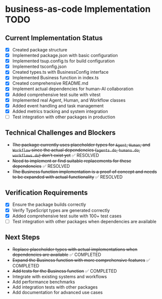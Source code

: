 # business-as-code Implementation TODO

## Current Implementation Status

- [x] Created package structure
- [x] Implemented package.json with basic configuration
- [x] Implemented tsup.config.ts for build configuration
- [x] Implemented tsconfig.json
- [x] Created types.ts with BusinessConfig interface
- [x] Implemented Business function in index.ts
- [x] Created comprehensive README.md
- [x] Implement actual dependencies for human-AI collaboration
- [x] Added comprehensive test suite with vitest
- [x] Implemented real Agent, Human, and Workflow classes
- [x] Added event handling and task management
- [x] Added metrics tracking and system integration
- [ ] Test integration with other packages in production

## Technical Challenges and Blockers

- ~~The package currently uses placeholder types for `Agent`, `Human`, and `Workflow` since the actual dependencies (`agents.do`, `humans.do`, `workflows.do`) don't exist yet~~ ✅ RESOLVED
- ~~Need to implement or find suitable replacements for these dependencies~~ ✅ RESOLVED  
- ~~The Business function implementation is a proof of concept and needs to be expanded with actual functionality~~ ✅ RESOLVED

## Verification Requirements

- [x] Ensure the package builds correctly
- [x] Verify TypeScript types are generated correctly
- [x] Added comprehensive test suite with 100+ test cases
- [ ] Test integration with other packages when dependencies are available

## Next Steps

- ~~Replace placeholder types with actual implementations when dependencies are available~~ ✅ COMPLETED
- ~~Expand the Business function with more comprehensive features~~ ✅ COMPLETED
- ~~Add tests for the Business function~~ ✅ COMPLETED
- Integrate with existing systems and workflows
- Add performance benchmarks
- Add integration tests with other packages
- Add documentation for advanced use cases

